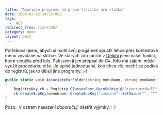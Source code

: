 ```yaml
---
title: "Asociace programu na pravé tlačítko pro složku"
date: 2006-02-12T14:56:00Z
tags:
  - .NET
redirect_from: /id/7398/
category: none
layout: post
---
```

Potřeboval jsem, abych si mohl svůj progámek spustit lehce přes kontextové menu vyvolané na složce. Ve starých zdrojácích v [Delphi][1] jsem našel funkci, která sloužila před lety. Pak jsem ji jen přepsal do C#. Kdo má zájem, může využít procedurku níže. Je úplně jednoduchá, kdo chce víc, nechť se podívá do registrů, jak to dělají jiné programy. ;-)

```csharp
public static void AssociateForFolder(string menuName, string exeName)
{
	RegistryKey rk = Registry.ClassesRoot.OpenSubKey(@"Directoryshell", true);
	rk.CreateSubKey(menuName).CreateSubKey("command").SetValue("", """ + exeName + "" "%1"");
}
```

Pozn.: V ostrém nasazení _doporučuji_ ošetřit vyjímky. :-)

[1]: https://en.wikipedia.org/wiki/Delphi_(programming_language)